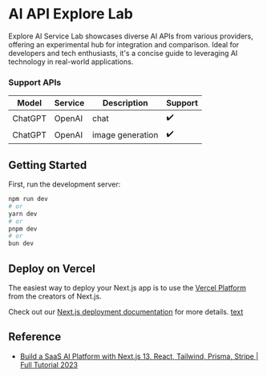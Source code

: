 # AI API Explore Lab

Explore AI Service Lab showcases diverse AI APIs from various providers, offering an experimental
hub for integration and comparison. Ideal for developers and tech enthusiasts, it's a concise guide
to leveraging AI technology in real-world applications.

### Support APIs

| Model   | Service | Description      | Support |
| ------- | ------- | ---------------- | ------- |
| ChatGPT | OpenAI  | chat             | ✔️      |
| ChatGPT | OpenAI  | image generation | ✔️      |

## Getting Started

First, run the development server:

```bash
npm run dev
# or
yarn dev
# or
pnpm dev
# or
bun dev
```

## Deploy on Vercel

The easiest way to deploy your Next.js app is to use the
[Vercel Platform](https://vercel.com/new?utm_medium=default-template&filter=next.js&utm_source=create-next-app&utm_campaign=create-next-app-readme)
from the creators of Next.js.

Check out our [Next.js deployment documentation](https://nextjs.org/docs/deployment) for more
details. [text](http://localhost:3000/dashboard)

## Reference

- [Build a SaaS AI Platform with Next.js 13, React, Tailwind, Prisma, Stripe | Full Tutorial 2023](https://www.youtube.com/watch?v=ffJ38dBzrlY&ab_channel=CodeWithAntonio)

